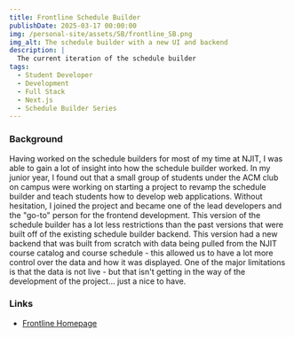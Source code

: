 ```yaml
---
title: Frontline Schedule Builder
publishDate: 2025-03-17 00:00:00
img: /personal-site/assets/SB/frontline_SB.png
img_alt: The schedule builder with a new UI and backend
description: |
  The current iteration of the schedule builder
tags:
  - Student Developer
  - Development
  - Full Stack
  - Next.js
  - Schedule Builder Series
---
```


### Background

Having worked on the schedule builders for most of my time at NJIT, I was able to gain a lot of insight into how the schedule builder worked.
In my junior year, I found out that a small group of students under the ACM club on campus were working on starting a project to revamp the schedule builder and teach students how to develop web applications.
Without hesitation, I joined the project and became one of the lead developers and the "go-to" person for the frontend development.
This version of the schedule builder has a lot less restrictions than the past versions that were built off of the existing schedule builder backend.
This version had a new backend that was built from scratch with data being pulled from the NJIT course catalog and course schedule - this allowed us to have a lot more control over the data and how it was displayed.
One of the major limitations is that the data is not live - but that isn't getting in the way of the development of the project... just a nice to have.

### Links

- [Frontline Homepage](https://sigfrontline.com/)
